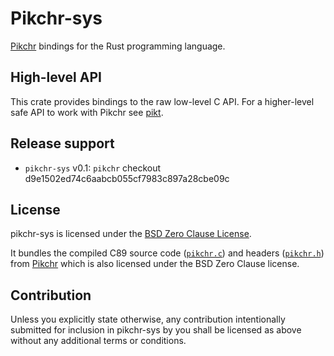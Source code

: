 # Pikchr-sys

[Pikchr] bindings for the Rust programming language.


## High-level API

This crate provides bindings to the raw low-level C API. For a higher-level safe API to work with Pikchr see [pikt].


## Release support

- `pikchr-sys` v0.1: `pikchr` checkout d9e1502ed74c6aabcb055cf7983c897a28cbe09c


## License

pikchr-sys is licensed under the [BSD Zero Clause License](LICENSE).

It bundles the compiled C89 source code ([`pikchr.c`]) and headers ([`pikchr.h`]) from [Pikchr] which is also licensed under the BSD Zero Clause license.


## Contribution

Unless you explicitly state otherwise, any contribution intentionally submitted for inclusion in pikchr-sys by you shall be licensed as above without any additional terms or conditions.


[pikt]: https://github.com/arnau/pikt/
[Pikchr]: https://pikchr.org/
[`pikchr.c`]: pikchr/pikchr.c
[`pikchr.h`]: pikchr/pikchr.h
